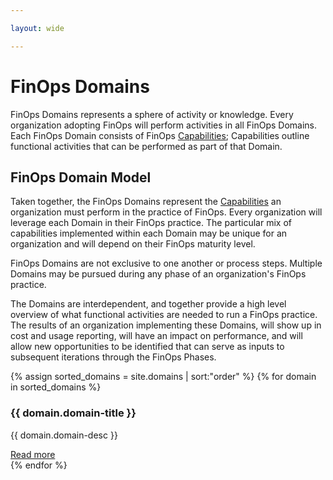 ```yaml
---

layout: wide

---
```


# FinOps Domains

FinOps Domains represents a sphere of activity or knowledge. Every organization adopting FinOps will perform activities in all FinOps Domains. Each FinOps Domain consists of FinOps [Capabilities](/framework/capabilities/);  Capabilities outline functional activities that can be performed as part of that Domain. 

## FinOps Domain Model

Taken together, the FinOps Domains represent the [Capabilities](/framework/capabilities/) an organization must perform in the practice of FinOps. Every organization will leverage each Domain in their FinOps practice. The particular mix of capabilities implemented within each Domain may be unique for an organization and will depend on their FinOps maturity level. 

FinOps Domains are not exclusive to one another or process steps. Multiple Domains may be pursued during any phase of an organization's FinOps practice.

The Domains are interdependent, and together provide a high level overview of what functional activities are needed to run a FinOps practice. The results of an organization implementing these Domains, will show up in cost and usage reporting, will have an impact on performance, and will allow new opportunities to be identified that can serve as inputs to subsequent iterations through the FinOps Phases.


<div class="flex flex-col md:flex-row flex-wrap items-stretch bg-gray-100 p-4 rounded-md">
  {% assign sorted_domains = site.domains | sort:"order" %}
	{% for domain in sorted_domains %}
  <div class="md:w-1/2 flex items-stretch" data-url="{{ domain.url }}">
    <div class="m-2 p-6 bg-white flex space-x-6 rounded-lg shadow-md hover:-translate-y-2 hover:shadow-lg transition transform duration-500 cursor-pointer">
      <div>
        <h3 class="text-xl font-bold text-gray-700 mb-2 mt-0 leading-6">{{ domain.domain-title }}</h3>
        <p class="text-gray-600 w-80 text-sm">{{ domain.domain-desc }}</p>
        <a class="text-sm hover:text-green-500 transition-colors duration-200" href="{{ domain.url }}">Read more</a>
      </div>
    </div>
  </div>
  {% endfor %}
</div>
